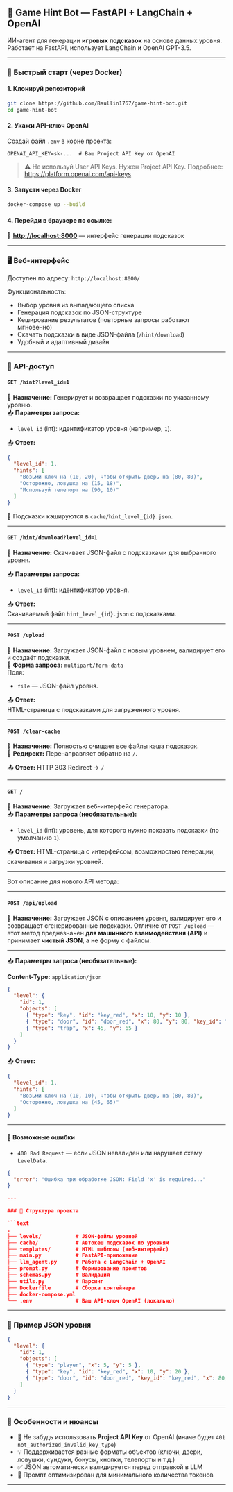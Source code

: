 ## 🧠 Game Hint Bot — FastAPI + LangChain + OpenAI

ИИ-агент для генерации **игровых подсказок** на основе данных уровня.  
Работает на FastAPI, использует LangChain и OpenAI GPT-3.5.

---

### 🚀 Быстрый старт (через Docker)

#### 1. Клонируй репозиторий

```bash
git clone https://github.com/Baullin1767/game-hint-bot.git
cd game-hint-bot
```

#### 2. Укажи API-ключ OpenAI

Создай файл `.env` в корне проекта:

```env
OPENAI_API_KEY=sk-...  # Ваш Project API Key от OpenAI
```

> ⚠️ Не используй User API Keys. Нужен Project API Key. Подробнее: https://platform.openai.com/api-keys

#### 3. Запусти через Docker

```bash
docker-compose up --build
```

#### 4. Перейди в браузере по ссылке:

🔗 **[http://localhost:8000](http://localhost:8000)** — интерфейс генерации подсказок

---

### 🖥️ Веб-интерфейс

Доступен по адресу: `http://localhost:8000/`

Функциональность:
- Выбор уровня из выпадающего списка
- Генерация подсказок по JSON-структуре
- Кеширование результатов (повторные запросы работают мгновенно)
- Скачать подсказки в виде JSON-файла (`/hint/download`)
- Удобный и адаптивный дизайн

---

### 🧪 API-доступ

#### `GET /hint?level_id=1`
📌 **Назначение:** Генерирует и возвращает подсказки по указанному уровню.  
📥 **Параметры запроса:**
- `level_id` (int): идентификатор уровня (например, `1`).

📤 **Ответ:**
```json
{
  "level_id": 1,
  "hints": [
    "Возьми ключ на (10, 20), чтобы открыть дверь на (80, 80)",
    "Осторожно, ловушка на (15, 18)",
    "Используй телепорт на (90, 10)"
  ]
}
```

🧠 Подсказки кэшируются в `cache/hint_level_{id}.json`.

---

#### `GET /hint/download?level_id=1`
📌 **Назначение:** Скачивает JSON-файл с подсказками для выбранного уровня.

📥 **Параметры запроса:**
- `level_id` (int): идентификатор уровня.

📤 **Ответ:**  
Скачиваемый файл `hint_level_{id}.json` с подсказками.

---

#### `POST /upload`
📌 **Назначение:** Загружает JSON-файл с новым уровнем, валидирует его и создаёт подсказки.  
📂 **Форма запроса:** `multipart/form-data`  
Поля:
- `file` — JSON-файл уровня.

📤 **Ответ:**  
HTML-страница с подсказками для загруженного уровня.

---

#### `POST /clear-cache`
📌 **Назначение:** Полностью очищает все файлы кэша подсказок.  
🔄 **Редирект:** Перенаправляет обратно на `/`.

📤 **Ответ:** HTTP 303 Redirect → `/`

---

#### `GET /`
📌 **Назначение:** Загружает веб-интерфейс генератора.  
📥 **Параметры запроса (необязательные):**
- `level_id` (int): уровень, для которого нужно показать подсказки (по умолчанию `1`).

📤 **Ответ:** HTML-страница с интерфейсом, возможностью генерации, скачивания и загрузки уровней.

---

Вот описание для нового API метода:

---

#### `POST /api/upload`
📌 **Назначение:** 
Загружает JSON с описанием уровня, валидирует его и возвращает сгенерированные подсказки. Отличие от `POST /upload` — этот метод предназначен **для машинного взаимодействия (API)** и принимает **чистый JSON**, а не форму с файлом.

---

📥 **Параметры запроса (необязательные):**

**Content-Type:** `application/json`

```json
{
  "level": {
    "id": 1,
    "objects": [
      { "type": "key", "id": "key_red", "x": 10, "y": 10 },
      { "type": "door", "id": "door_red", "x": 80, "y": 80, "key_id": "key_red" },
      { "type": "trap", "x": 45, "y": 65 }
    ]
  }
}
```
📤 **Ответ:**

```json
{
  "level_id": 1,
  "hints": [
    "Возьми ключ на (10, 10), чтобы открыть дверь на (80, 80)",
    "Осторожно, ловушка на (45, 65)"
  ]
}
```

---

#### 🔹 Возможные ошибки

- `400 Bad Request` — если JSON невалиден или нарушает схему `LevelData`.

```json
{
  "error": "Ошибка при обработке JSON: Field 'x' is required..."
}

---

### 📂 Структура проекта

```text
.
├── levels/           # JSON-файлы уровней
├── cache/            # Автокеш подсказок по уровням
├── templates/        # HTML шаблоны (веб-интерфейс)
├── main.py           # FastAPI-приложение
├── llm_agent.py      # Работа с LangChain + OpenAI
├── prompt.py         # Формирование промптов
├── schemas.py        # Валидация
├── utils.py          # Парсинг
├── Dockerfile        # Сборка контейнера
├── docker-compose.yml
└── .env              # Ваш API-ключ OpenAI (локально)
```

---

### 📄 Пример JSON уровня

```json
{
  "level": {
    "id": 1,
    "objects": [
      { "type": "player", "x": 5, "y": 5 },
      { "type": "key", "id": "key_red", "x": 10, "y": 20 },
      { "type": "door", "id": "door_red", "key_id": "key_red", "x": 80, "y": 80 }
    ]
  }
}
```

---

### 📌 Особенности и нюансы

- 🔐 Не забудь использовать **Project API Key** от OpenAI (иначе будет `401 not_authorized_invalid_key_type`)
- 💡 Поддерживается разные форматы объектов (ключи, двери, ловушки, сундуки, бонусы, кнопки, телепорты и т.д.)
- ✅ JSON автоматически валидируется перед отправкой в LLM
- 🚀 Промпт оптимизирован для минимального количества токенов

---
